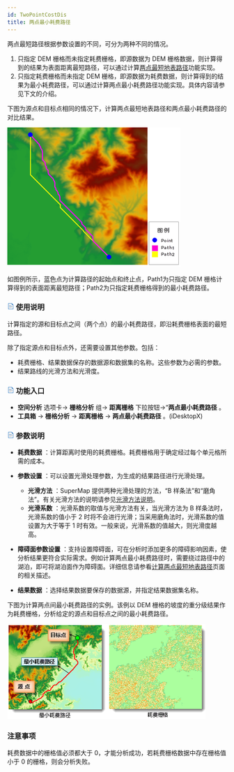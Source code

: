 ```yaml
---
id: TwoPointCostDis
title: 两点最小耗费路径
---
```

两点最短路径根据参数设置的不同，可分为两种不同的情况。

1. 只指定 DEM 栅格而未指定耗费栅格，即源数据为 DEM 栅格数据，则计算得到的结果为表面距离最短路径，可以通过计算[两点最短地表路径](TwoPointDis)功能实现。
2. 只指定耗费栅格而未指定 DEM 栅格，即源数据为耗费数据，则计算得到的结果为最小耗费路径，可以通过计算两点最小耗费路径功能实现。具体内容请参见下文的介绍。

下图为源点和目标点相同的情况下，计算两点最短地表路径和两点最小耗费路径的对比结果。

![](img/PointCostPath.png) 

如图例所示，蓝色点为计算路径的起始点和终止点，Path1为只指定 DEM 栅格计算得到的表面距离最短路径；Path2为只指定耗费栅格得到的最小耗费路径。

### ![](../../../img/read.gif) 使用说明

计算指定的源和目标点之间（两个点）的最小耗费路径，即沿耗费栅格表面的最短路径。

除了指定源点和目标点外，还需要设置其他参数。包括：

* 耗费栅格、结果数据保存的数据源和数据集的名称。这些参数为必需的参数。
* 结果路线的光滑方法和光滑度。

### ![](../../../img/read.gif) 功能入口

* **空间分析** 选项卡-> **栅格分析** 组-> **距离栅格** 下拉按钮->“**两点最小耗费路径** 。
* **工具箱** -> **栅格分析** -> **距离栅格** -> **两点最小耗费路径** 。(iDesktopX) 

### ![](../../../img/read.gif) 参数说明

* **耗费数据** ：计算距离时使用的耗费栅格。耗费栅格用于确定经过每个单元格所需的成本。
* **参数设置** ：可以设置光滑处理参数，为生成的结果路径进行光滑处理。 
  * **光滑方法** ：SuperMap 提供两种光滑处理的方法，“B 样条法”和“磨角法”。有关光滑方法的说明请参见[光滑方法说明](../../../DataProcessing/Vector/SmoothMeth)。
  * **光滑系数** ：光滑系数的取值与光滑方法有关，当光滑方法为 B 样条法时，光滑系数的值小于 2 时将不会进行光滑；当采用磨角法时，光滑系数的值设置为大于等于 1 时有效。一般来说，光滑系数的值越大，则光滑度越高。
* **障碍面参数设置** ：支持设置障碍面，可在分析时添加更多的障碍影响因素，使分析结果更符合实际需求。例如计算两点最小耗费路径时，需要绕过路径中的湖泊，即可将湖泊面作为障碍面。详细信息请参看[计算两点最短地表路径](TwoPointDis)页面的相关描述。

* **结果数据** ：选择结果数据要保存的数据源，并指定结果数据集名称。

下图为计算两点间最小耗费路径的实例。该例以 DEM 栅格的坡度的重分级结果作为耗费栅格，分析给定的源点和目标点之间的最小耗费路径。

![](img/CostPathLine.png)  

### 注意事项

耗费数据中的栅格值必须都大于 0，才能分析成功，若耗费栅格数据中存在栅格值小于 0 的栅格，则会分析失败。